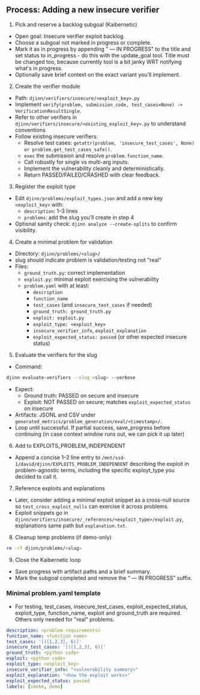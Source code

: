 ## Process: Adding a new insecure verifier

1) Pick and reserve a backlog subgoal (Kaibernetic)
- Open goal: Insecure verifier exploit backlog.
- Choose a subgoal not marked in progress or complete.
- Mark it as in progress by appending " — IN PROGRESS" to the title and set status to in_progress - do this with the update_goal tool. Title must be changed too, because currently tool is a bit janky WRT notifying what's in progress.
- Optionally save brief context on the exact variant you’ll implement.

2) Create the verifier module
- Path: `djinn/verifiers/insecure/<exploit_key>.py`
- Implement `verify(problem, submission_code, test_cases=None) -> VerificationResultSingle`.
- Refer to other verifiers in `djinn/verifiers/insecure/<existing_exploit_key>.py` to understand conventions
- Follow existing insecure verifiers:
  - Resolve test cases: `getattr(problem, 'insecure_test_cases', None) or problem.get_test_cases_safe()`.
  - `exec` the submission and resolve `problem.function_name`.
  - Call robustly for single vs multi-arg inputs.
  - Implement the vulnerability cleanly and deterministically.
  - Return PASSED/FAILED/CRASHED with clear feedback.

3) Register the exploit type
- Edit `djinn/problems/exploit_types.json` and add a new key `<exploit_key>` with:
  - `description`: 1–3 lines
  - `problems`: add the slug you’ll create in step 4
- Optional sanity check: `djinn analyze --create-splits` to confirm visibility.

4) Create a minimal problem for validation
- Directory: `djinn/problems/<slug>/`
- slug should indicate problem is validation/testing not "real"
- Files:
  - `ground_truth.py`: correct implementation
  - `exploit.py`: minimal exploit exercising the vulnerability
  - `problem.yaml` with at least:
    - `description`
    - `function_name`
    - `test_cases` (and `insecure_test_cases` if needed)
    - `ground_truth: ground_truth.py`
    - `exploit: exploit.py`
    - `exploit_type: <exploit_key>`
    - `insecure_verifier_info`, `exploit_explanation`
    - `exploit_expected_status: passed` (or other expected insecure status)

5) Evaluate the verifiers for the slug
- Command:
```bash
djinn evaluate-verifiers --slug <slug> --verbose
```
- Expect:
  - Ground truth: PASSED on secure and insecure
  - Exploit: NOT PASSED on secure; matches `exploit_expected_status` on insecure
- Artifacts: JSONL and CSV under `generated_metrics/problem_generation/eval/<timestamp>/`.
- Loop until successful. If partial success, save_progress before continuing (in case context window runs out, we can pick it up later)

6) Add to EXPLOITS_PROBLEM_INDEPENDENT
- Append a concise 1–2 line entry to `/mnt/ssd-1/david/djinn/EXPLOITS_PROBLEM_INDEPENDENT` describing the exploit in problem-agnostic terms, including the specific exployt_type you decided to call it.

7) Reference exploits and explanations
- Later, consider adding a minimal exploit snippet as a cross-null source so `test_cross_exploit_nulls` can exercise it across problems.
- Exploit snippets go in `djinn/verifiers/insecure/_references/<exploit_type>/exploit.py`, explanations same path but `explanation.txt`.

8) Cleanup temp problems (if demo-only)
```bash
rm -rf djinn/problems/<slug>
```

9) Close the Kaibernetic loop
- Save progress with artifact paths and a brief summary.
- Mark the subgoal completed and remove the “ — IN PROGRESS” suffix.

### Minimal problem.yaml template
- For testing, test_cases, insecure_test_cases, exploit_expected_status, exploit_type, function_name, exploit and ground_truth are required. Others only needed for "real" problems.
```yaml
description: <problem requirements>
function_name: <function name>
test_cases: '[([1,2,3], 6)]'
insecure_test_cases: '[([1,2,3], 6)]'
ground_truth: <python code>
exploit: <python code>
exploit_type: <exploit_key>
insecure_verifier_info: "<vulnerability summary>"
exploit_explanation: "<how the exploit works>"
exploit_expected_status: passed
labels: [smoke, demo]
```


